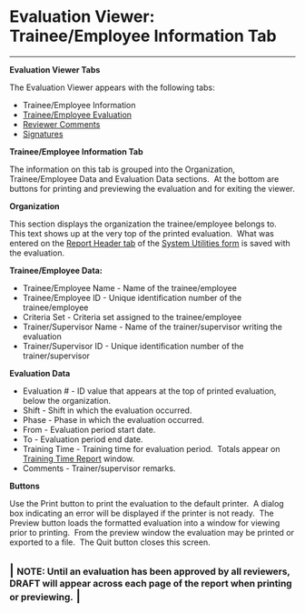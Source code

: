 # Evaluation Viewer: Trainee/Employee Information Tab 
-----

**Evaluation Viewer Tabs**

The Evaluation Viewer appears with the following tabs:

- Trainee/Employee Information
- [Trainee/Employee Evaluation](<7ddh.md>)
- [Reviewer Comments](<7ddr.md>)
- [Signatures](<evlvwsig.md>)

**Trainee/Employee Information Tab**

The information on this tab is grouped into the Organization, 
Trainee/Employee Data and Evaluation Data sections.&nbsp; At the bottom are 
buttons for printing and previewing the evaluation and for exiting the viewer.

**Organization**

This section displays the organization the trainee/employee belongs to.&nbsp; 
This text shows up at the very top of the printed evaluation.&nbsp; What was 
entered on the 
[Report Header tab](<7mrh.md>) of the [System Utilities form](<7mk0.md>) is saved with the evaluation.

**Trainee/Employee Data:**

- Trainee/Employee Name - Name of the trainee/employee
- Trainee/Employee ID - Unique identification number of the trainee/employee
- Criteria Set - Criteria set assigned to the trainee/employee
- Trainer/Supervisor Name - Name of the trainer/supervisor writing the evaluation
- Trainer/Supervisor ID - Unique identification number of the trainer/supervisor

**Evaluation Data**

- Evaluation # - ID value that appears at the top of printed evaluation, 
below the organization.
- Shift - Shift in which the evaluation occurred.
- Phase - Phase in which the evaluation occurred.
- From - Evaluation period start date.
- To - Evaluation period end date.
- Training Time - Training time for evaluation period.&nbsp; Totals appear 
on [Training Time Report](<trntimrp.md>) window.
- Comments - Trainer/supervisor remarks.

**Buttons**

Use the Print button to print the evaluation to the default printer.&nbsp; A 
dialog box indicating an error will be displayed if the printer is not ready.&nbsp; 
The Preview button loads the formatted evaluation into a window for viewing 
prior to printing.&nbsp; From the preview window the evaluation may be printed 
or exported to a file.&nbsp; The Quit button closes this screen.

| <font size="3"><b>NOTE</b>:  Until an evaluation has been 
approved by all reviewers, DRAFT will appear across each page of the report 
when printing or previewing.</font> |
-----